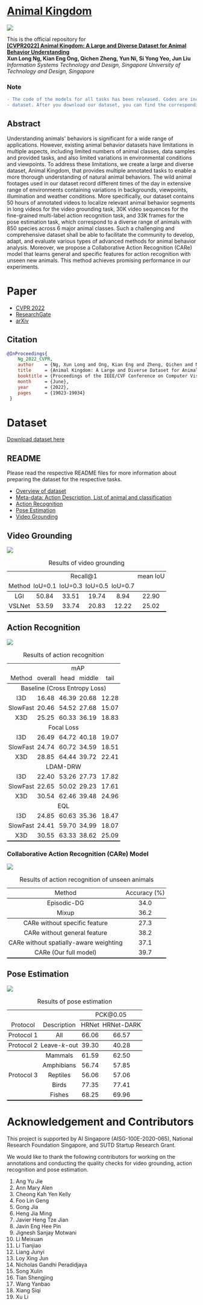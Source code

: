 # [Animal Kingdom](https://sutdcv.github.io/Animal-Kingdom)

![](image/Animal_Kingdom_header.png)
<!-- <img src="https://github.com/SUTDCV/Animal-Kingdom/blob/master/image/Animal_Kingdom_header.png?raw=true"> -->
This is the official repository for <br/>**[[CVPR2022] Animal Kingdom: A Large and Diverse Dataset for Animal Behavior Understanding]()**
<br/>**Xun Long Ng, Kian Eng Ong, Qichen Zheng, Yun Ni, Si Yong Yeo, Jun Liu**
<br/>*Information Systems Technology and Design, Singapore University of Technology and Design, Singapore*

### Note
```diff
- The code of the models for all tasks has been released. Codes are included in the folder of the
- dataset. After you download our dataset, you can find the corresponding codes for each task.
```

## Abstract
Understanding animals' behaviors is significant for a wide range of applications. However, existing animal behavior datasets have limitations in multiple aspects, including limited numbers of animal classes, data samples and provided tasks, and also limited variations in environmental conditions and viewpoints. To address these limitations, we create a large and diverse dataset, Animal Kingdom, that provides multiple annotated tasks to enable a more thorough understanding of natural animal behaviors. The wild animal footages used in our dataset record different times of the day in extensive range of environments containing variations in backgrounds, viewpoints, illumination and weather conditions. More specifically, our dataset contains 50 hours of annotated videos to localize relevant animal behavior segments in long videos for the video grounding task, 30K video sequences for the fine-grained multi-label action recognition task, and 33K frames for the pose estimation task, which correspond to a diverse range of animals with 850 species across 6 major animal classes. Such a challenging and comprehensive dataset shall be able to facilitate the community to develop, adapt, and evaluate various types of advanced methods for animal behavior analysis. Moreover, we propose a Collaborative Action Recognition (CARe) model that learns general and specific features for action recognition with unseen new animals. This method achieves promising performance in our experiments.

# Paper
* [CVPR 2022](https://openaccess.thecvf.com/content/CVPR2022/html/Ng_Animal_Kingdom_A_Large_and_Diverse_Dataset_for_Animal_Behavior_CVPR_2022_paper.html)
* [ResearchGate](https://www.researchgate.net/publication/359816954_Animal_Kingdom_A_Large_and_Diverse_Dataset_for_Animal_Behavior_Understanding)
* [arXiv](https://arxiv.org/abs/2204.08129)

## Citation
```BibTeX
@InProceedings{
    Ng_2022_CVPR,
    author    = {Ng, Xun Long and Ong, Kian Eng and Zheng, Qichen and Ni, Yun and Yeo, Si Yong and Liu, Jun},
    title     = {Animal Kingdom: A Large and Diverse Dataset for Animal Behavior Understanding},
    booktitle = {Proceedings of the IEEE/CVF Conference on Computer Vision and Pattern Recognition (CVPR)},
    month     = {June},
    year      = {2022},
    pages     = {19023-19034}
 }
 ```

# Dataset
[Download dataset here](https://forms.office.com/r/WCtC0FRWpA)

## README
Please read the respective README files for more information about preparing the dataset for the respective tasks.
* [Overview of dataset](README/README.md)
* [Meta-data: Action Description, List of animal and classification](README/AR_metadata.xlsx)
* [Action Recognition](README/README_action_recognition.md)
* [Pose Estimation](README/README_pose_estimation.md)
* [Video Grounding](README/README_video_grounding.md)


## Video Grounding
![](image/eg_vg.png)
<!-- <img src="https://github.com/SUTDCV/Animal-Kingdom/blob/master/image/eg_vg.png?raw=true"> -->

<!-- Table 4: Results of video grounding
|        | Recall@1 |          |          |          | mean IoU |
| :----: | :------: | :------: | :------: | :------: | :------: |
| Method | IoU=0\.1 | IoU=0\.3 | IoU=0\.5 | IoU=0\.7 |          |
| LGI    | 50\.84   | 33\.51   | 19\.74   | 8\.94    | 22\.90   |
| VSLNet | 53\.59   | 33\.74   | 20\.83   | 12\.22   | 25\.02   | -->

<table style="border-collapse: collapse; border: none; border-spacing: 0px;">
	<caption>
		Results of video grounding
	</caption>
	<tr>
		<td style="text-align: center; padding-right: 3pt; padding-left: 3pt;">
		</td>
		<td colspan="4" style="border-bottom: 0px solid rgb(0, 0, 0); text-align: center; padding-right: 3pt; padding-left: 3pt;">
			Recall@1
		</td>
		<td style="text-align: center; padding-right: 3pt; padding-left: 3pt;">
			mean IoU
		</td>
	</tr>
	<tr>
		<td style="border-bottom: 1px solid black; text-align: center; padding-right: 3pt; padding-left: 3pt;">
			Method
		</td>
		<td style="border-bottom: 1px solid black; text-align: center; padding-right: 3pt; padding-left: 3pt;">
			IoU=0.1
		</td>
		<td style="border-bottom: 1px solid black; text-align: center; padding-right: 3pt; padding-left: 3pt;">
			IoU=0.3
		</td>
		<td style="border-bottom: 1px solid black; text-align: center; padding-right: 3pt; padding-left: 3pt;">
			IoU=0.5
		</td>
		<td style="border-bottom: 1px solid black; text-align: center; padding-right: 3pt; padding-left: 3pt;">
			IoU=0.7
		</td>
		<td style="border-bottom: 1px solid black; text-align: center; padding-right: 3pt; padding-left: 3pt;">
		</td>
	</tr>
	<tr>
		<td style="text-align: center; padding-right: 3pt; padding-left: 3pt;">
			LGI
		</td>
		<td style="text-align: center; padding-right: 3pt; padding-left: 3pt;">
			50.84
		</td>
		<td style="text-align: center; padding-right: 3pt; padding-left: 3pt;">
			33.51
		</td>
		<td style="text-align: center; padding-right: 3pt; padding-left: 3pt;">
			19.74
		</td>
		<td style="text-align: center; padding-right: 3pt; padding-left: 3pt;">
			8.94
		</td>
		<td style="text-align: center; padding-right: 3pt; padding-left: 3pt;">
			22.90
		</td>
	</tr>
	<tr>
		<td style="text-align: center; border-bottom: 2px solid black; padding-right: 3pt; padding-left: 3pt;">
			VSLNet
		</td>
		<td style="text-align: center; border-bottom: 2px solid black; padding-right: 3pt; padding-left: 3pt;">
			53.59
		</td>
		<td style="text-align: center; border-bottom: 2px solid black; padding-right: 3pt; padding-left: 3pt;">
			33.74
		</td>
		<td style="text-align: center; border-bottom: 2px solid black; padding-right: 3pt; padding-left: 3pt;">
			20.83
		</td>
		<td style="text-align: center; border-bottom: 2px solid black; padding-right: 3pt; padding-left: 3pt;">
			12.22
		</td>
		<td style="text-align: center; border-bottom: 2px solid black; padding-right: 3pt; padding-left: 3pt;">
			25.02
		</td>
	</tr>
</table>

 
## Action Recognition
![](image/eg_ar.png)
<!-- <img src="https://github.com/SUTDCV/Animal-Kingdom/blob/master/image/eg_ar.png?raw=true"> -->
			
<!-- Table 2. Results of action recognition (All video clips)
|                               | mAP     |        |        |        |
| :---------------------------: | :------ | :----: | :----- | :----: |
| Method                        | overall | head   | middle | tail   |
| Baseline (Cross Entropy Loss) |         |        |        |        |
| I3D                           | 16\.48  | 46\.39 | 20\.68 | 12\.28 |
| SlowFast                      | 20\.46  | 54\.52 | 27\.68 | 15\.07 |
| X3D                           | 25\.25  | 60\.33 | 36\.19 | 18\.83 |
| Focal Loss                    |         |        |        |        |
| I3D                           | 26\.49  | 64\.72 | 40\.18 | 19\.07 |
| SlowFast                      | 24\.74  | 60\.72 | 34\.59 | 18\.51 |
| X3D                           | 28\.85  | 64\.44 | 39\.72 | 22\.41 |
| LDAM-DRW                      |         |        |        |        |
| I3D                           | 22\.40  | 53\.26 | 27\.73 | 17\.82 |
| SlowFast                      | 22\.65  | 50\.02 | 29\.23 | 17\.61 |
| X3D                           | 30\.54  | 62\.46 | 39\.48 | 24\.96 |
| EQL                           |         |        |        |        |
| I3D                           | 24\.85  | 60\.63 | 35\.36 | 18\.47 |
| SlowFast                      | 24\.41  | 59\.70 | 34\.99 | 18\.07 |
| X3D                           | 30\.55  | 63\.33 | 38\.62 | 25\.09 | -->

<table style="border-collapse: collapse; border: none; border-spacing: 0px;">
	<caption>
		Results of action recognition
	</caption>
	<tr>
		<td style="text-align: center; padding-right: 3pt; padding-left: 3pt;">
		</td>
		<td colspan="4" style="border-bottom: 0px solid rgb(0, 0, 0); text-align: center; padding-right: 3pt; padding-left: 3pt;">
			mAP
		</td>
	</tr>
	<tr>
		<td style="border-bottom: 1px solid black; text-align: center; padding-right: 3pt; padding-left: 3pt;">
			Method
		</td>
		<td style="border-bottom: 1px solid black; padding-right: 3pt; padding-left: 3pt;">
			overall
		</td>
		<td style="border-bottom: 1px solid black; text-align: center; padding-right: 3pt; padding-left: 3pt;">
			head
		</td>
		<td style="border-bottom: 1px solid black; padding-right: 3pt; padding-left: 3pt;">
			middle
		</td>
		<td style="border-bottom: 1px solid black; text-align: center; padding-right: 3pt; padding-left: 3pt;">
			tail
		</td>
	</tr>
	<tr>
		<td colspan="5" style="border-bottom: 0px solid rgb(0, 0, 0); text-align: center; padding-right: 3pt; padding-left: 3pt;">
			Baseline (Cross Entropy Loss)
		</td>
	</tr>
	<tr>
		<td style="text-align: center; padding-right: 3pt; padding-left: 3pt;">
			I3D
		</td>
		<td style="padding-right: 3pt; padding-left: 3pt;">
			16.48
		</td>
		<td style="text-align: center; padding-right: 3pt; padding-left: 3pt;">
			46.39
		</td>
		<td style="padding-right: 3pt; padding-left: 3pt;">
			20.68
		</td>
		<td style="text-align: center; padding-right: 3pt; padding-left: 3pt;">
			12.28
		</td>
	</tr>
	<tr>
		<td style="text-align: center; padding-right: 3pt; padding-left: 3pt;">
			SlowFast
		</td>
		<td style="padding-right: 3pt; padding-left: 3pt;">
			20.46
		</td>
		<td style="text-align: center; padding-right: 3pt; padding-left: 3pt;">
			54.52
		</td>
		<td style="padding-right: 3pt; padding-left: 3pt;">
			27.68
		</td>
		<td style="text-align: center; padding-right: 3pt; padding-left: 3pt;">
			15.07
		</td>
	</tr>
	<tr>
		<td style="border-bottom: 0px solid rgb(0, 0, 0); text-align: center; padding-right: 3pt; padding-left: 3pt;">
			X3D
		</td>
		<td style="border-bottom: 0px solid rgb(0, 0, 0); padding-right: 3pt; padding-left: 3pt;">
			25.25
		</td>
		<td style="border-bottom: 0px solid rgb(0, 0, 0); text-align: center; padding-right: 3pt; padding-left: 3pt;">
			60.33
		</td>
		<td style="border-bottom: 0px solid rgb(0, 0, 0); padding-right: 3pt; padding-left: 3pt;">
			36.19
		</td>
		<td style="border-bottom: 0px solid rgb(0, 0, 0); text-align: center; padding-right: 3pt; padding-left: 3pt;">
			18.83
		</td>
	</tr>
	<tr>
		<td colspan="5" style="border-bottom: 0px solid rgb(0, 0, 0); text-align: center; padding-right: 3pt; padding-left: 3pt;">
			Focal Loss
		</td>
	</tr>
	<tr>
		<td style="text-align: center; padding-right: 3pt; padding-left: 3pt;">
			I3D
		</td>
		<td style="padding-right: 3pt; padding-left: 3pt;">
			26.49
		</td>
		<td style="text-align: center; padding-right: 3pt; padding-left: 3pt;">
			64.72
		</td>
		<td style="padding-right: 3pt; padding-left: 3pt;">
			40.18
		</td>
		<td style="text-align: center; padding-right: 3pt; padding-left: 3pt;">
			19.07
		</td>
	</tr>
	<tr>
		<td style="text-align: center; padding-right: 3pt; padding-left: 3pt;">
			SlowFast
		</td>
		<td style="padding-right: 3pt; padding-left: 3pt;">
			24.74
		</td>
		<td style="text-align: center; padding-right: 3pt; padding-left: 3pt;">
			60.72
		</td>
		<td style="padding-right: 3pt; padding-left: 3pt;">
			34.59
		</td>
		<td style="text-align: center; padding-right: 3pt; padding-left: 3pt;">
			18.51
		</td>
	</tr>
	<tr>
		<td style="border-bottom: 0px solid rgb(0, 0, 0); text-align: center; padding-right: 3pt; padding-left: 3pt;">
			X3D
		</td>
		<td style="border-bottom: 0px solid rgb(0, 0, 0); padding-right: 3pt; padding-left: 3pt;">
			28.85
		</td>
		<td style="border-bottom: 0px solid rgb(0, 0, 0); text-align: center; padding-right: 3pt; padding-left: 3pt;">
			64.44
		</td>
		<td style="border-bottom: 0px solid rgb(0, 0, 0); padding-right: 3pt; padding-left: 3pt;">
			39.72
		</td>
		<td style="border-bottom: 0px solid rgb(0, 0, 0); text-align: center; padding-right: 3pt; padding-left: 3pt;">
			22.41
		</td>
	</tr>
	<tr>
		<td colspan="5" style="border-bottom: 0px solid rgb(0, 0, 0); text-align: center; padding-right: 3pt; padding-left: 3pt;">
			LDAM-DRW
		</td>
	</tr>
	<tr>
		<td style="text-align: center; padding-right: 3pt; padding-left: 3pt;">
			I3D
		</td>
		<td style="padding-right: 3pt; padding-left: 3pt;">
			22.40
		</td>
		<td style="text-align: center; padding-right: 3pt; padding-left: 3pt;">
			53.26
		</td>
		<td style="padding-right: 3pt; padding-left: 3pt;">
			27.73
		</td>
		<td style="text-align: center; padding-right: 3pt; padding-left: 3pt;">
			17.82
		</td>
	</tr>
	<tr>
		<td style="text-align: center; padding-right: 3pt; padding-left: 3pt;">
			SlowFast
		</td>
		<td style="padding-right: 3pt; padding-left: 3pt;">
			22.65
		</td>
		<td style="text-align: center; padding-right: 3pt; padding-left: 3pt;">
			50.02
		</td>
		<td style="padding-right: 3pt; padding-left: 3pt;">
			29.23
		</td>
		<td style="text-align: center; padding-right: 3pt; padding-left: 3pt;">
			17.61
		</td>
	</tr>
	<tr>
		<td style="border-bottom: 0px solid rgb(0, 0, 0); text-align: center; padding-right: 3pt; padding-left: 3pt;">
			X3D
		</td>
		<td style="border-bottom: 0px solid rgb(0, 0, 0); padding-right: 3pt; padding-left: 3pt;">
			30.54
		</td>
		<td style="border-bottom: 0px solid rgb(0, 0, 0); text-align: center; padding-right: 3pt; padding-left: 3pt;">
			62.46
		</td>
		<td style="border-bottom: 0px solid rgb(0, 0, 0); padding-right: 3pt; padding-left: 3pt;">
			39.48
		</td>
		<td style="border-bottom: 0px solid rgb(0, 0, 0); text-align: center; padding-right: 3pt; padding-left: 3pt;">
			24.96
		</td>
	</tr>
	<tr>
		<td colspan="5" style="border-bottom: 0px solid rgb(0, 0, 0); text-align: center; padding-right: 3pt; padding-left: 3pt;">
			EQL
		</td>
	</tr>
	<tr>
		<td style="text-align: center; padding-right: 3pt; padding-left: 3pt;">
			I3D
		</td>
		<td style="padding-right: 3pt; padding-left: 3pt;">
			24.85
		</td>
		<td style="text-align: center; padding-right: 3pt; padding-left: 3pt;">
			60.63
		</td>
		<td style="padding-right: 3pt; padding-left: 3pt;">
			35.36
		</td>
		<td style="text-align: center; padding-right: 3pt; padding-left: 3pt;">
			18.47
		</td>
	</tr>
	<tr>
		<td style="text-align: center; padding-right: 3pt; padding-left: 3pt;">
			SlowFast
		</td>
		<td style="padding-right: 3pt; padding-left: 3pt;">
			24.41
		</td>
		<td style="text-align: center; padding-right: 3pt; padding-left: 3pt;">
			59.70
		</td>
		<td style="padding-right: 3pt; padding-left: 3pt;">
			34.99
		</td>
		<td style="text-align: center; padding-right: 3pt; padding-left: 3pt;">
			18.07
		</td>
	</tr>
	<tr>
		<td style="text-align: center; border-bottom: 2px solid black; padding-right: 3pt; padding-left: 3pt;">
			X3D
		</td>
		<td style="border-bottom: 2px solid black; padding-right: 3pt; padding-left: 3pt;">
			30.55
		</td>
		<td style="text-align: center; border-bottom: 2px solid black; padding-right: 3pt; padding-left: 3pt;">
			63.33
		</td>
		<td style="border-bottom: 2px solid black; padding-right: 3pt; padding-left: 3pt;">
			38.62
		</td>
		<td style="text-align: center; border-bottom: 2px solid black; padding-right: 3pt; padding-left: 3pt;">
			25.09
		</td>
	</tr>
</table>


### Collaborative Action Recognition (CARe) Model
![](image/arch.png)
<!-- <img src="https://github.com/SUTDCV/Animal-Kingdom/blob/master/image/arch.png?raw=true"></img> -->
			
<!-- Table 3: Results of action recognition of unseen animals (Video clips of 1 action for CARe model)
| Method                                 | Accuracy (%)        |
| :------------------------------------: | :-----------------: |
| Episodic-DG                            | 34\.0               |
| Mixup                                  | 36\.2               |
| CARe without specific feature          | 27\.3               |
| CARe without general feature           | 38\.2               |
| CARe without spatially-aware weighting | 37\.1               |
| CARe (Our full model)                  | 39\.7               | -->
			
<table style="border-collapse: collapse; border: none; border-spacing: 0px;">
	<caption>
		Results of action recognition of unseen animals
	</caption>
	<tr>
		<td style="border-bottom: 1px solid black; text-align: center; padding-right: 3pt; padding-left: 3pt;">
			Method
		</td>
		<td style="border-bottom: 1px solid black; text-align: center; padding-right: 3pt; padding-left: 3pt;">
			Accuracy (%)
		</td>
	</tr>
	<tr>
		<td style="text-align: center; padding-right: 3pt; padding-left: 3pt;">
			Episodic-DG
		</td>
		<td style="text-align: center; padding-right: 3pt; padding-left: 3pt;">
			34.0
		</td>
	</tr>
	<tr>
		<td style="border-bottom: 1px solid black; text-align: center; padding-right: 3pt; padding-left: 3pt;">
			Mixup
		</td>
		<td style="border-bottom: 1px solid black; text-align: center; padding-right: 3pt; padding-left: 3pt;">
			36.2
		</td>
	</tr>
	<tr>
		<td style="text-align: center; padding-right: 3pt; padding-left: 3pt;">
			CARe without specific feature
		</td>
		<td style="text-align: center; padding-right: 3pt; padding-left: 3pt;">
			27.3
		</td>
	</tr>
	<tr>
		<td style="text-align: center; padding-right: 3pt; padding-left: 3pt;">
			CARe without general feature
		</td>
		<td style="text-align: center; padding-right: 3pt; padding-left: 3pt;">
			38.2
		</td>
	</tr>
	<tr>
		<td style="text-align: center; padding-right: 3pt; padding-left: 3pt;">
			CARe without spatially-aware weighting
		</td>
		<td style="text-align: center; padding-right: 3pt; padding-left: 3pt;">
			37.1
		</td>
	</tr>
	<tr>
		<td style="text-align: center; border-bottom: 2px solid black; padding-right: 3pt; padding-left: 3pt;">
			CARe (Our full model)
		</td>
		<td style="text-align: center; border-bottom: 2px solid black; padding-right: 3pt; padding-left: 3pt;">
			39.7
		</td>
	</tr>
</table>

 
## Pose Estimation
![](image/eg_pe.png)
<!-- <img src="https://github.com/SUTDCV/Animal-Kingdom/blob/master/image/eg_pe.png?raw=true"></img> -->
			
<!-- Table 5. Results of pose estimation
|   <br>                     |                   | PCK@0\.05 |            |
| :------------------------: | :---------------: | :-------: | :--------: |
| Protocol                   | Description       | HRNet     | HRNet-DARK |
| Protocol 1                 | All               | 66\.06    | 66\.57     |
| Protocol 2                 | Leave-*k*-out     | 39\.30    | 40\.28     |
| Protocol 3                 | Mammals           | 61\.59    | 62\.50     |
|                            | Amphibians        | 56\.74    | 57\.85     |
|                            | Reptiles          | 56\.06    | 57\.06     |
|                            | Birds             | 77\.35    | 77\.41     |
|                            | Fishes            | 68\.25    | 69\.96     | -->

<table style="border-collapse: collapse; border: none; border-spacing: 0px;">
	<caption>
		Results of pose estimation
	</caption>
	<tr>
		<td style="text-align: center; padding-right: 3pt; padding-left: 3pt;">
			<br>
		</td>
		<td style="text-align: center; padding-right: 3pt; padding-left: 3pt;">
		</td>
		<td colspan="2" style="border-bottom: 1px solid black; text-align: center; padding-right: 3pt; padding-left: 3pt;">
			PCK@0.05
		</td>
	</tr>
	<tr>
		<td style="border-bottom: 1px solid black; text-align: center; padding-right: 3pt; padding-left: 3pt;">
			Protocol
		</td>
		<td style="border-bottom: 1px solid black; text-align: center; padding-right: 3pt; padding-left: 3pt;">
			Description
		</td>
		<td style="border-bottom: 1px solid black; text-align: center; padding-right: 3pt; padding-left: 3pt;">
			HRNet
		</td>
		<td style="border-bottom: 1px solid black; text-align: center; padding-right: 3pt; padding-left: 3pt;">
			HRNet-DARK
		</td>
	</tr>
	<tr>
		<td style="border-bottom: 1px solid black; text-align: center; padding-right: 3pt; padding-left: 3pt;">
			Protocol 1
		</td>
		<td style="border-bottom: 1px solid black; text-align: center; padding-right: 3pt; padding-left: 3pt;">
			All
		</td>
		<td style="border-bottom: 1px solid black; text-align: center; padding-right: 3pt; padding-left: 3pt;">
			66.06
		</td>
		<td style="border-bottom: 1px solid black; text-align: center; padding-right: 3pt; padding-left: 3pt;">
			66.57
		</td>
	</tr>
	<tr>
		<td style="border-bottom: 1px solid black; text-align: center; padding-right: 3pt; padding-left: 3pt;">
			Protocol 2
		</td>
		<td style="border-bottom: 1px solid black; text-align: center; padding-right: 3pt; padding-left: 3pt;">
			Leave-<i>k</i>-out
		</td>
		<td style="border-bottom: 1px solid black; text-align: center; padding-right: 3pt; padding-left: 3pt;">
			39.30
		</td>
		<td style="border-bottom: 1px solid black; text-align: center; padding-right: 3pt; padding-left: 3pt;">
			40.28
		</td>
	</tr>
	<tr>
		<td rowspan="5" style="text-align: center; border-bottom: 2px solid black; padding-right: 3pt; padding-left: 3pt;">
			Protocol 3
		</td>
		<td style="text-align: center; padding-right: 3pt; padding-left: 3pt;">
			Mammals
		</td>
		<td style="text-align: center; padding-right: 3pt; padding-left: 3pt;">
			61.59
		</td>
		<td style="text-align: center; padding-right: 3pt; padding-left: 3pt;">
			62.50
		</td>
	</tr>
	<tr>
		<td style="text-align: center; padding-right: 3pt; padding-left: 3pt;">
			Amphibians
		</td>
		<td style="text-align: center; padding-right: 3pt; padding-left: 3pt;">
			56.74
		</td>
		<td style="text-align: center; padding-right: 3pt; padding-left: 3pt;">
			57.85
		</td>
	</tr>
	<tr>
		<td style="text-align: center; padding-right: 3pt; padding-left: 3pt;">
			Reptiles
		</td>
		<td style="text-align: center; padding-right: 3pt; padding-left: 3pt;">
			56.06
		</td>
		<td style="text-align: center; padding-right: 3pt; padding-left: 3pt;">
			57.06
		</td>
	</tr>
	<tr>
		<td style="text-align: center; padding-right: 3pt; padding-left: 3pt;">
			Birds
		</td>
		<td style="text-align: center; padding-right: 3pt; padding-left: 3pt;">
			77.35
		</td>
		<td style="text-align: center; padding-right: 3pt; padding-left: 3pt;">
			77.41
		</td>
	</tr>
	<tr>
		<td style="text-align: center; border-bottom: 2px solid black; padding-right: 3pt; padding-left: 3pt;">
			Fishes
		</td>
		<td style="text-align: center; border-bottom: 2px solid black; padding-right: 3pt; padding-left: 3pt;">
			68.25
		</td>
		<td style="text-align: center; border-bottom: 2px solid black; padding-right: 3pt; padding-left: 3pt;">
			69.96
		</td>
	</tr>
</table>

# Acknowledgement and Contributors
This project is supported by AI Singapore (AISG-100E-2020-065), National Research Foundation Singapore, and SUTD Startup Research Grant.

We would like to thank the following contributors for working on the annotations and conducting the quality checks for video grounding, action recognition and pose estimation. 
1.	Ang Yu Jie
2.	Ann Mary Alen
3.	Cheong Kah Yen Kelly
4.	Foo Lin Geng
5.	Gong Jia
6.	Heng Jia Ming
7.	Javier Heng Tze Jian
8.	Javin Eng Hee Pin
9.	Jignesh Sanjay Motwani
10.	Li Meixuan
11.	Li Tianjiao
12.	Liang Junyi
13.	Loy Xing Jun
14.	Nicholas Gandhi Peradidjaya
15.	Song Xulin
16.	Tian Shengjing
17.	Wang Yanbao
18.	Xiang Siqi
19.	Xu Li
